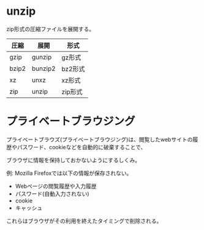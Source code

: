 # unzip

zip形式の圧縮ファイルを展開する。

| 圧縮  | 展開    | 形式    |
|-------|---------|---------|
| gzip  | gunzip  | gz形式  |
| bzip2 | bunzip2 | bz2形式 |
| xz    | unxz    | xz形式  |
| zip   | unzip   | zip形式 |

# プライベートブラウジング

プライベートブラウズ(プライベートブラウジング)は、閲覧したwebサイトの履歴やパスワード、cookieなどを自動的に破棄することで、

ブラウザに情報を保持しておかないようにするしくみ。

例: Mozilla Firefoxでは以下の情報が保存されない。

- Webページの閲覧履歴や入力履歴
- パスワード(自動入力されない)
- cookie
- キャッシュ

これらはブラウザがその利用を終えたタイミングで削除される。

